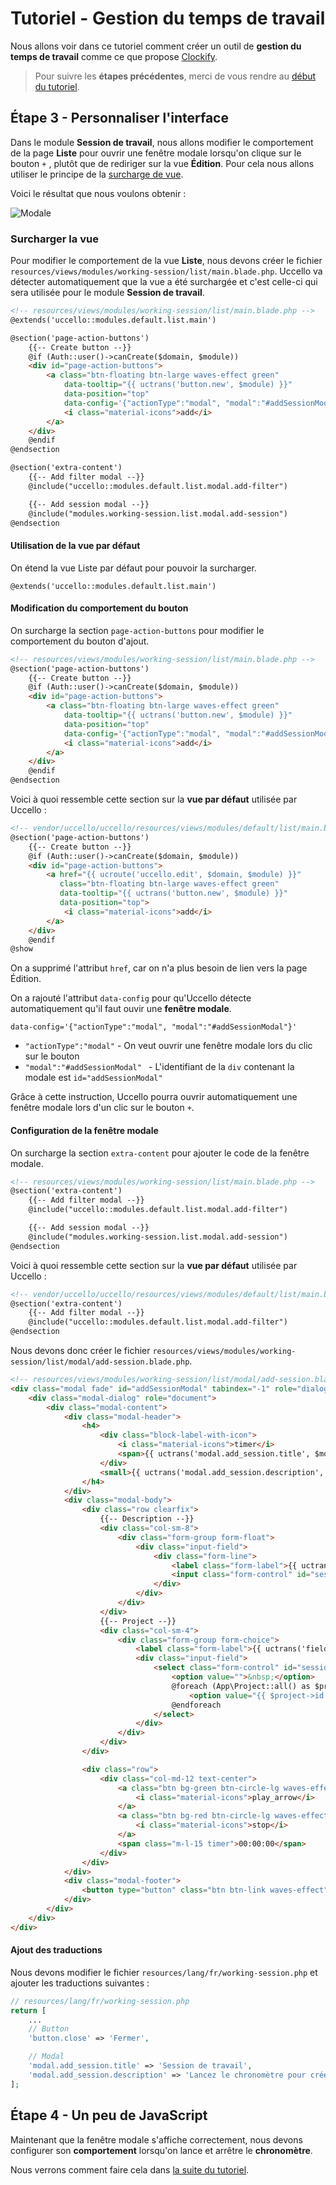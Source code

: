 # Tutoriel - Gestion du temps de travail

Nous allons voir dans ce tutoriel comment créer un outil de **gestion du temps de travail** comme ce que propose [Clockify](https://clockify.me).

> Pour suivre les **étapes précédentes**, merci de vous rendre au [début du tutoriel](./get-started.md).

## Étape 3 - Personnaliser l'interface

Dans le module **Session de travail**, nous allons modifier le comportement de la page **Liste** pour ouvrir une fenêtre modale lorsqu'on clique sur le bouton `+` , plutôt que de rediriger sur la vue **Édition**. Pour cela nous allons utiliser le principe de la [surcharge de vue](../../overriding/view.md).

Voici le résultat que nous voulons obtenir :

![Modale](../../assets/tutorial/clockify/override-show-modal.jpg)



### Surcharger la vue

Pour modifier le comportement de la vue **Liste**, nous devons créer le fichier `resources/views/modules/working-session/list/main.blade.php`. Uccello va détecter automatiquement que la vue a été surchargée et c'est celle-ci qui sera utilisée pour le module **Session de travail**.

```html
<!-- resources/views/modules/working-session/list/main.blade.php -->
@extends('uccello::modules.default.list.main')

@section('page-action-buttons')
    {{-- Create button --}}
    @if (Auth::user()->canCreate($domain, $module))
    <div id="page-action-buttons">
        <a class="btn-floating btn-large waves-effect green"
            data-tooltip="{{ uctrans('button.new', $module) }}"
            data-position="top"
            data-config='{"actionType":"modal", "modal":"#addSessionModal"}'>
            <i class="material-icons">add</i>
        </a>
    </div>
    @endif
@endsection

@section('extra-content')
    {{-- Add filter modal --}}
    @include("uccello::modules.default.list.modal.add-filter")

    {{-- Add session modal --}}
    @include("modules.working-session.list.modal.add-session")
@endsection
```

#### Utilisation de la vue par défaut

On étend la vue Liste par défaut pour pouvoir la surcharger.

```
@extends('uccello::modules.default.list.main')
```

#### Modification du comportement du bouton

On surcharge la section `page-action-buttons` pour modifier le comportement du bouton d'ajout.

```html
<!-- resources/views/modules/working-session/list/main.blade.php -->
@section('page-action-buttons')
    {{-- Create button --}}
    @if (Auth::user()->canCreate($domain, $module))
    <div id="page-action-buttons">
        <a class="btn-floating btn-large waves-effect green"
            data-tooltip="{{ uctrans('button.new', $module) }}"
            data-position="top"
            data-config='{"actionType":"modal", "modal":"#addSessionModal"}'>
            <i class="material-icons">add</i>
        </a>
    </div>
    @endif
@endsection
```

Voici à quoi ressemble cette section sur la **vue par défaut** utilisée par Uccello :

```html
<!-- vendor/uccello/uccello/resources/views/modules/default/list/main.blade.php -->
@section('page-action-buttons')
    {{-- Create button --}}
    @if (Auth::user()->canCreate($domain, $module))
    <div id="page-action-buttons">
        <a href="{{ ucroute('uccello.edit', $domain, $module) }}"
           class="btn-floating btn-large waves-effect green"
           data-tooltip="{{ uctrans('button.new', $module) }}"
           data-position="top">
            <i class="material-icons">add</i>
        </a>
    </div>
    @endif
@show
```

On a supprimé l'attribut `href`, car on n'a plus besoin de lien vers la page Édition.

On a rajouté l'attribut `data-config` pour qu'Uccello détecte automatiquement qu'il faut ouvir une **fenêtre modale**.

```
data-config='{"actionType":"modal", "modal":"#addSessionModal"}'
```

- `"actionType":"modal"` - On veut ouvrir une fenêtre modale lors du clic sur le bouton
- `"modal":"#addSessionModal" ` - L'identifiant de la `div` contenant la modale est `id="addSessionModal"`

Grâce à cette instruction, Uccello pourra ouvrir automatiquement une fenêtre modale lors d'un clic sur le bouton `+`.

#### Configuration de la fenêtre modale

On surcharge la section `extra-content` pour ajouter le code de la fenêtre modale.

```html
<!-- resources/views/modules/working-session/list/main.blade.php -->
@section('extra-content')
    {{-- Add filter modal --}}
    @include("uccello::modules.default.list.modal.add-filter")

    {{-- Add session modal --}}
    @include("modules.working-session.list.modal.add-session")
@endsection
```

 Voici à quoi ressemble cette section sur la **vue par défaut** utilisée par Uccello :

```html
<!-- vendor/uccello/uccello/resources/views/modules/default/list/main.blade.php -->
@section('extra-content')
    {{-- Add filter modal --}}
    @include("uccello::modules.default.list.modal.add-filter")
@endsection
```

Nous devons donc créer le fichier `resources/views/modules/working-session/list/modal/add-session.blade.php`.

```html
<!-- resources/views/modules/working-session/list/modal/add-session.blade.php -->
<div class="modal fade" id="addSessionModal" tabindex="-1" role="dialog">
    <div class="modal-dialog" role="document">
        <div class="modal-content">
            <div class="modal-header">
                <h4>
                    <div class="block-label-with-icon">
                        <i class="material-icons">timer</i>
                        <span>{{ uctrans('modal.add_session.title', $module) }}</span>
                    </div>
                    <small>{{ uctrans('modal.add_session.description', $module) }}</small>
                </h4>
            </div>
            <div class="modal-body">
                <div class="row clearfix">
                    {{-- Description --}}
                    <div class="col-sm-8">
                        <div class="form-group form-float">
                            <div class="input-field">
                                <div class="form-line">
                                    <label class="form-label">{{ uctrans('field.description', $module) }}</label>
                                    <input class="form-control" id="session_description" name="session_description" type="text">
                                </div>
                            </div>
                        </div>
                    </div>
                    {{-- Project --}}
                    <div class="col-sm-4">
                        <div class="form-group form-choice">
                            <label class="form-label">{{ uctrans('field.project', $module) }}</label>
                            <div class="input-field">
                                <select class="form-control" id="session_project" name="session_project">
                                    <option value="">&nbsp;</option>
                                    @foreach (App\Project::all() as $project)
                                        <option value="{{ $project->id }}">{{ $project->name }}</option>
                                    @endforeach
                                </select>
                            </div>
                        </div>
                    </div>
                </div>

                <div class="row">
                    <div class="col-md-12 text-center">
                        <a class="btn bg-green btn-circle-lg waves-effect waves-circle waves-float timer-play">
                            <i class="material-icons">play_arrow</i>
                        </a>
                        <a class="btn bg-red btn-circle-lg waves-effect waves-circle waves-float timer-stop" style="display: none">
                            <i class="material-icons">stop</i>
                        </a>
                        <span class="m-l-15 timer">00:00:00</span>
                    </div>
                </div>
            </div>
            <div class="modal-footer">
                <button type="button" class="btn btn-link waves-effect" data-dismiss="modal">{{ uctrans('button.close', $module) }}</button>
            </div>
        </div>
    </div>
</div>
```

#### Ajout des traductions

Nous devons modifier le fichier `resources/lang/fr/working-session.php` et ajouter les traductions suivantes :

```php
// resources/lang/fr/working-session.php
return [
    ...
    // Button
    'button.close' => 'Fermer',

    // Modal
    'modal.add_session.title' => 'Session de travail',
    'modal.add_session.description' => 'Lancez le chronomètre pour créer facilement une nouvelle session de travail.',
];
```

## Étape 4 - Un peu de JavaScript

Maintenant que la fenêtre modale s'affiche correctement, nous devons configurer son **comportement** lorsqu'on lance et arrêtre le **chronomètre**.

Nous verrons comment faire cela dans [la suite du tutoriel](./javascript.md).